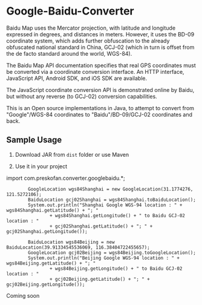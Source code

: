 # Google-Baidu-Converter

Baidu Map uses the Mercator projection, with latitude and longitude expressed in degrees, and distances in meters. However, it uses the BD-09 coordinate system, which adds further obfuscation to the already obfuscated national standard in China, GCJ-02 (which in turn is offset from the de facto standard around the world, WGS-84).

The Baidu Map API documentation specifies that real GPS coordinates must be converted via a coordinate conversion interface.  An HTTP interface, JavaScript API, Android SDK, and iOS SDK are available.

The JavaScript coordinate conversion API is demonstrated online by Baidu, but without any reverse (to GCJ-02) conversion capabilities.

This is an Open source implementations in Java, to attempt to convert from "Google"/WGS-84 coordinates to "Baidu"/BD-09/GCJ-02 coordinates and back.


## Sample Usage

1. Download JAR from ```dist``` folder or use Maven

2. Use it in your project

import com.preskofan.converter.googlebaidu.*;

```
		GoogleLocation wgs84Shanghai = new GoogleLocation(31.1774276, 121.5272106);
		BaiduLocation gcj02Shanghai = wgs84Shanghai.toBaiduLocation();
		System.out.println("Shanghai Google WGS-94 location : " + wgs84Shanghai.getLatitude() + "; "
				+ wgs84Shanghai.getLongitude() + " to Baidu GCJ-02 location : " 
				+ gcj02Shanghai.getLatitude() + "; " + gcj02Shanghai.getLongitude());

		BaiduLocation wgs84Beijing = new BaiduLocation(39.91334545536069, 116.38404722455657);
		GoogleLocation gcj02Beijing = wgs84Beijing.toGoogleLocation();
		System.out.println("Beijing Google WGS-94 location : " + wgs84Beijing.getLatitude() + "; "
				+ wgs84Beijing.getLongitude() + " to Baidu GCJ-02 location : " 
				+ gcj02Beijing.getLatitude() + "; " + gcj02Beijing.getLongitude());

```
 
Coming soon